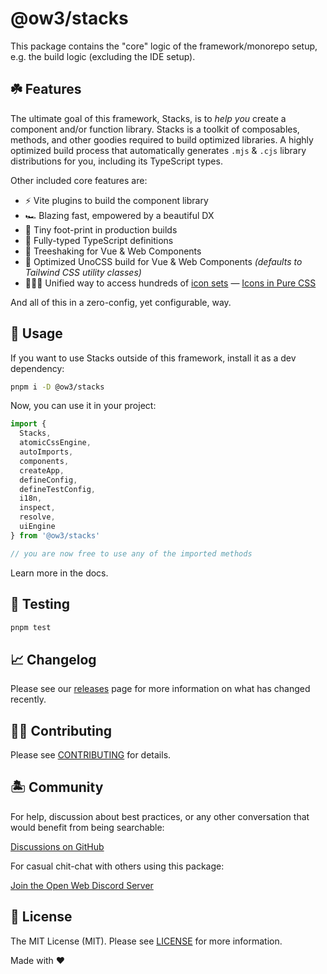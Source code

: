 # @ow3/stacks

This package contains the "core" logic of the framework/monorepo setup, e.g. the build logic (excluding the IDE setup).

## ☘️ Features

The ultimate goal of this framework, Stacks, is to _help you_ create a component and/or function library. Stacks is a toolkit of composables, methods, and other goodies required to build optimized libraries. A highly optimized build process that automatically generates `.mjs` & `.cjs` library distributions for you, including its TypeScript types.

Other included core features are:

- ⚡️ Vite plugins to build the component library
- 🏎 Blazing fast, empowered by a beautiful DX
- 👣 Tiny foot-print in production builds
- 💬 Fully-typed TypeScript definitions
- 🌳 Treeshaking for Vue & Web Components
- 🎨 Optimized UnoCSS build for Vue & Web Components _(defaults to Tailwind CSS utility classes)_
- 🧙🏼‍♀️ Unified way to access hundreds of [icon sets](https://icon-sets.iconify.design)
 — [Icons in Pure CSS](https://antfu.me/posts/icons-in-pure-css)

And all of this in a zero-config, yet configurable, way.

## 🤖 Usage

If you want to use Stacks outside of this framework, install it as a dev dependency:

```bash
pnpm i -D @ow3/stacks
```

Now, you can use it in your project:

```js
import {
  Stacks,
  atomicCssEngine,
  autoImports,
  components,
  createApp,
  defineConfig,
  defineTestConfig,
  i18n,
  inspect,
  resolve,
  uiEngine
} from '@ow3/stacks'

// you are now free to use any of the imported methods
```

Learn more in the docs.

## 🧪 Testing

```bash
pnpm test
```

## 📈 Changelog

Please see our [releases](https://github.com/ow3org/vue-components-library-starter/releases) page for more information on what has changed recently.

## 💪🏼 Contributing

Please see [CONTRIBUTING](../../.github/CONTRIBUTING.md) for details.

## 🏝 Community

For help, discussion about best practices, or any other conversation that would benefit from being searchable:

[Discussions on GitHub](https://github.com/openweblabs/web-components-library-starter/discussions)

For casual chit-chat with others using this package:

[Join the Open Web Discord Server](https://discord.ow3.org)

## 📄 License

The MIT License (MIT). Please see [LICENSE](../../LICENSE.md) for more information.

Made with ❤️
